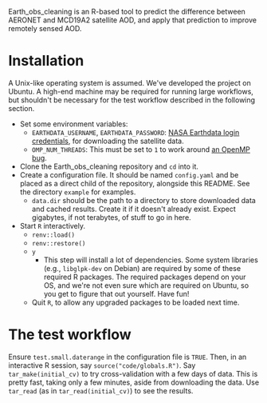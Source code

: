 Earth_obs_cleaning is an R-based tool to predict the difference between AERONET and MCD19A2 satellite AOD, and apply that prediction to improve remotely sensed AOD.

# Installation

A Unix-like operating system is assumed. We've developed the project on Ubuntu. A high-end machine may be required for running large workflows, but shouldn't be necessary for the test workflow described in the following section.

- Set some environment variables:
  - `EARTHDATA_USERNAME`, `EARTHDATA_PASSWORD`: [NASA Earthdata login credentials](https://urs.earthdata.nasa.gov/users/new), for downloading the satellite data.
  - `OMP_NUM_THREADS`: This must be set to `1` to work around [an OpenMP bug](https://github.com/dmlc/xgboost/issues/2094).
- Clone the Earth_obs_cleaning repository and `cd` into it.
- Create a configuration file. It should be named `config.yaml` and be placed as a direct child of the repository, alongside this README. See the directory `example` for examples.
  - `data.dir` should be the path to a directory to store downloaded data and cached results. Create it if it doesn't already exist. Expect gigabytes, if not terabytes, of stuff to go in here.
- Start `R` interactively.
  - `renv::load()`
  - `renv::restore()`
  - `y`
    - This step will install a lot of dependencies. Some system libraries (e.g., `libglpk-dev` on Debian) are required by some of these required R packages. The required packages depend on your OS, and we're not even sure which are required on Ubuntu, so you get to figure that out yourself. Have fun!
  - Quit `R`, to allow any upgraded packages to be loaded next time.

# The test workflow

Ensure `test.small.daterange` in the configuration file is `TRUE`. Then, in an interactive R session, say `source("code/globals.R")`. Say `tar_make(initial_cv)` to try cross-validation with a few days of data. This is pretty fast, taking only a few minutes, aside from downloading the data. Use `tar_read` (as in `tar_read(initial_cv)`) to see the results.
